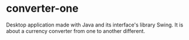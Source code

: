 # converter-one
Desktop application made with Java and its interface's library Swing. It is about a currency converter from one to another different. 

